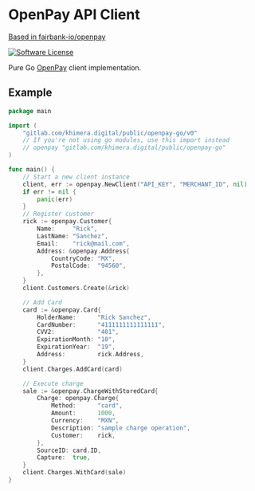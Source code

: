 # OpenPay API Client
[Based in fairbank-io/openpay](https://github.com/fairbank-io/openpay)

[![Software License](https://img.shields.io/badge/license-MIT-red.svg)](LICENSE)

Pure Go [OpenPay](https://www.openpay.mx/) client implementation.

## Example

```go
package main

import (
	"gitlab.com/khimera.digital/public/openpay-go/v0"
	// If you're not using go modules, use this import instead
	// openpay "gitlab.com/khimera.digital/public/openpay-go"
)

func main() {
	// Start a new client instance
	client, err := openpay.NewClient("API_KEY", "MERCHANT_ID", nil)
	if err != nil {
		panic(err)
	}
	// Register customer
	rick := openpay.Customer{
		Name:     "Rick",
		LastName: "Sanchez",
		Email:    "rick@mail.com",
		Address: &openpay.Address{
			CountryCode: "MX",
			PostalCode:  "94560",
		},
	}
	client.Customers.Create(&rick)

	// Add Card
	card := &openpay.Card{
		HolderName:      "Rick Sanchez",
		CardNumber:      "4111111111111111",
		CVV2:            "401",
		ExpirationMonth: "10",
		ExpirationYear:  "19",
		Address:         rick.Address,
	}
	client.Charges.AddCard(card)

	// Execute charge
	sale := &openpay.ChargeWithStoredCard{
		Charge: openpay.Charge{
			Method:      "card",
			Amount:      1000,
			Currency:    "MXN",
			Description: "sample charge operation",
			Customer:    rick,
		},
		SourceID: card.ID,
		Capture:  true,
	}
	client.Charges.WithCard(sale)
}
```
